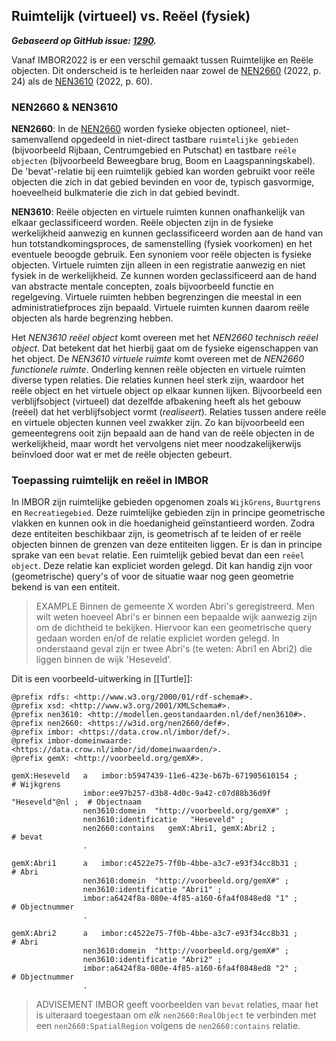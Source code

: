 ## Ruimtelijk (virtueel) vs. Reëel (fysiek)

***Gebaseerd op GitHub issue: [1290](https://github.com/Stichting-CROW/imbor/issues/1290).***

Vanaf IMBOR2022 is er een verschil gemaakt tussen Ruimtelijke en Reële objecten. 
Dit onderscheid is te herleiden naar zowel de [NEN2660][nen2660:2022] (2022, p. 24) als de [NEN3610][nen3610:2022] (2022, p. 60). 

### NEN2660 & NEN3610

**NEN2660**:
In de [NEN2660][nen2660:2022] worden fysieke objecten optioneel, niet-samenvallend opgedeeld in niet-direct tastbare `ruimtelijke gebieden` (bijvoorbeeld Rijbaan, Centrumgebied en Putschat) en tastbare `reële objecten` (bijvoorbeeld Beweegbare brug, Boom en Laagspanningskabel). De 'bevat'-relatie bij een ruimtelijk gebied kan worden gebruikt voor reële objecten die zich in dat gebied bevinden en voor de, typisch gasvormige, hoeveelheid bulkmaterie die zich in dat gebied bevindt.

**NEN3610**:
Reële objecten en virtuele ruimten kunnen onafhankelijk van elkaar geclassificeerd worden. Reële objecten zijn in de fysieke werkelijkheid aanwezig en kunnen geclassificeerd worden aan de hand van hun totstandkomingsproces, de samenstelling (fysiek voorkomen) en het eventuele beoogde gebruik. Een synoniem voor reële objecten is fysieke objecten. Virtuele ruimten zijn alleen in een registratie aanwezig en niet fysiek in de werkelijkheid. Ze kunnen worden geclassificeerd aan de hand van
abstracte mentale concepten, zoals bijvoorbeeld functie en regelgeving. Virtuele ruimten hebben begrenzingen die meestal in een administratiefproces zijn bepaald. Virtuele ruimten kunnen daarom reële objecten als harde begrenzing hebben. 

Het _NEN3610 reëel object_ komt overeen met het _NEN2660 technisch reëel object_. Dat betekent dat het hierbij gaat om de fysieke eigenschappen van het object. De _NEN3610 virtuele ruimte_ komt overeen met de _NEN2660 functionele ruimte_. Onderling kennen reële objecten en virtuele ruimten diverse typen relaties. Die relaties kunnen heel sterk zijn, waardoor het reële object en het virtuele object op elkaar kunnen lijken. Bijvoorbeeld een verblijfsobject (virtueel) dat dezelfde afbakening heeft als het gebouw (reëel) dat het verblijfsobject vormt (_realiseert_). Relaties tussen andere reële en virtuele objecten kunnen veel zwakker zijn. Zo kan bijvoorbeeld een gemeentegrens ooit zijn bepaald aan de hand van de reële objecten in de werkelijkheid, maar wordt het vervolgens niet meer noodzakelijkerwijs beïnvloed door wat er met de reële objecten gebeurt.

### Toepassing ruimtelijk en reëel in IMBOR
In IMBOR zijn ruimtelijke gebieden opgenomen zoals `WijkGrens`, `Buurtgrens` en `Recreatiegebied`. Deze ruimtelijke gebieden zijn in principe geometrische vlakken en kunnen ook in die hoedanigheid geïnstantieerd worden. Zodra deze entiteiten beschikbaar zijn, is geometrisch af te leiden of er reële objecten binnen de grenzen van deze entiteiten liggen. Er is dan in principe sprake van een `bevat` relatie. Een ruimtelijk gebied bevat dan een `reëel object`. Deze relatie kan expliciet worden gelegd. Dit kan handig zijn voor (geometrische) query's of voor de situatie waar nog geen geometrie bekend is van een entiteit. 

>EXAMPLE
>Binnen de gemeente X worden Abri's geregistreerd. Men wilt weten hoeveel Abri's er binnen een bepaalde wijk aanwezig zijn om de dichtheid te bekijken. Hiervoor kan een geometrische query gedaan worden en/of de relatie expliciet worden gelegd. In onderstaand geval zijn er twee Abri's (te weten: Abri1 en Abri2) die liggen binnen de wijk 'Heseveld'. 

Dit is een voorbeeld-uitwerking in [[Turtle]]:

```turtle
@prefix rdfs: <http://www.w3.org/2000/01/rdf-schema#>.
@prefix xsd: <http://www.w3.org/2001/XMLSchema#>.
@prefix nen3610: <http://modellen.geostandaarden.nl/def/nen3610#>.
@prefix nen2660: <https://w3id.org/nen2660/def#>.
@prefix imbor: <https://data.crow.nl/imbor/def/>.
@prefix imbor-domeinwaarde: <https://data.crow.nl/imbor/id/domeinwaarden/>.
@prefix gemX: <http://voorbeeld.org/gemX#>.

gemX:Heseveld   a   imbor:b5947439-11e6-423e-b67b-671905610154 ;            # Wijkgrens
                imbor:ee97b257-d3b8-4d0c-9a42-c07d88b36d9f "Heseveld"@nl ;  # Objectnaam
                nen3610:domein  "http://voorbeeld.org/gemX#" ;              
                nen3610:identificatie   "Heseveld" ;
                nen2660:contains   gemX:Abri1, gemX:Abri2 ;                 # bevat 
                .

gemX:Abri1      a   imbor:c4522e75-7f0b-4bbe-a3c7-e93f34cc8b31 ;            # Abri
                nen3610:domein  "http://voorbeeld.org/gemX#" ;
                nen3610:identificatie "Abri1" ;
                imbor:a6424f8a-080e-4f85-a160-6fa4f0848ed8 "1" ;            # Objectnummer
                .

gemX:Abri2      a   imbor:c4522e75-7f0b-4bbe-a3c7-e93f34cc8b31 ;            # Abri
                nen3610:domein  "http://voorbeeld.org/gemX#" ;
                nen3610:identificatie "Abri2" ;
                imbor:a6424f8a-080e-4f85-a160-6fa4f0848ed8 "2" ;            # Objectnummer
                .

```

>ADVISEMENT
>IMBOR geeft voorbeelden van `bevat` relaties, maar het is uiteraard toegestaan om *elk* `nen2660:RealObject` te verbinden met een `nen2660:SpatialRegion` volgens de `nen2660:contains` relatie.



[nen3610:2022]: https://www.nen.nl/nen-3610-2022-nl-296137
[nen2660:2022]: https://www.nen.nl/nen-2660-2-2022-nl-291667
